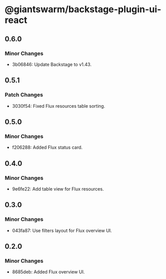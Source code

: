 # @giantswarm/backstage-plugin-ui-react

## 0.6.0

### Minor Changes

- 3b06846: Update Backstage to v1.43.

## 0.5.1

### Patch Changes

- 3030f54: Fixed Flux resources table sorting.

## 0.5.0

### Minor Changes

- f206288: Added Flux status card.

## 0.4.0

### Minor Changes

- 9e6fe22: Add table view for Flux resources.

## 0.3.0

### Minor Changes

- 043fa87: Use filters layout for Flux overview UI.

## 0.2.0

### Minor Changes

- 8685deb: Added Flux overview UI.
